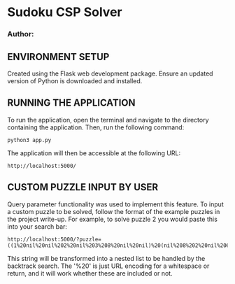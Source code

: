 # Sudoku CSP Solver
### Author: <Tommy Haskell>

## ENVIRONMENT SETUP
Created using the Flask web development package. Ensure an updated version of Python is downloaded and installed. 

## RUNNING THE APPLICATION
To run the application, open the terminal and navigate to the directory containing the application. Then, run the following command:

```
python3 app.py
```
The application will then be accessible at the following URL:
```
http://localhost:5000/
```

## CUSTOM PUZZLE INPUT BY USER
Query parameter functionality was used to implement this feature. To input a custom puzzle to be solved, follow the format of the example puzzles in the project write-up. For example, to solve puzzle 2 you would paste this into your search bar:
```
http://localhost:5000/?puzzle=((1%20nil%20nil%202%20nil%203%208%20nil%20nil)%20(nil%208%202%20nil%206%20nil%201%20nil%20nil)%20(7%20nil%20nil%20nil%20nil%201%206%204%20nil)%20(3%20nil%20nil%20nil%209%205%20nil%202%20nil)%20(nil%207%20nil%20nil%20nil%20nil%20nil%201%20nil)%20(nil%209%20nil%203%201%20nil%20nil%20nil%206)%20(nil%205%203%206%20nil%20nil%20nil%20nil%201)%20(nil%20nil%207%20nil%202%20nil%203%209%20nil)%20(nil%20nil%204%201%20nil%209%20nil%20nil%205))
```
This string will be transformed into a nested list to be handled by the backtrack search. The '%20' is just URL encoding for a whitespace or return, and it will work whether these are included or not.
